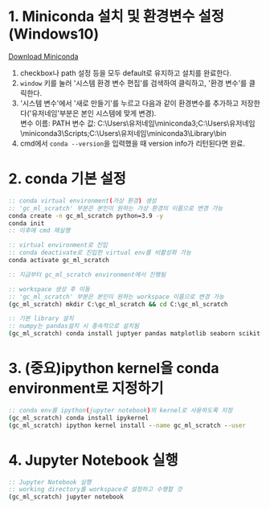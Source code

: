 # 1. Miniconda 설치 및 환경변수 설정(Windows10)
[Download Miniconda](https://docs.anaconda.com/miniconda/)  
1. checkbox나 path 설정 등을 모두 default로 유지하고 설치를 완료한다.
2. `window` 키를 눌러 '시스템 환경 변수 편집'를 검색하여 클릭하고, '환경 변수'를 클릭한다.
3. '시스템 변수'에서 '새로 만들기'를 누르고 다음과 같이 환경변수를 추가하고 저장한다('유저네임'부분은 본인 시스템에 맞게 변경).  
   변수 이름: PATH
   변수 값: C:\Users\유저네임\miniconda3;C:\Users\유저네임\miniconda3\Scripts;C:\Users\유저네임\miniconda3\Library\bin
4. cmd에서 `conda --version`을 입력했을 때 version info가 리턴된다면 완료.

# 2. conda 기본 설정
```cmd
:: conda virtual environment(가상 환경) 생성
:: 'gc_ml_scratch' 부분은 본인이 원하는 가상 환경의 이름으로 변경 가능
conda create -n gc_ml_scratch python=3.9 -y
conda init
:: 이후에 cmd 재실행
```

```cmd
:: virtual environment로 진입
:: conda deactivate로 진입한 virtual env를 비활성화 가능
conda activate gc_ml_scratch

:: 지금부터 gc_ml_scratch environment에서 진행됨

:: workspace 생성 후 이동
:: 'gc_ml_scratch' 부분은 본인이 원하는 workspace 이름으로 변경 가능
(gc_ml_scratch) mkdir C:\gc_ml_scratch && cd C:\gc_ml_scratch
```

```cmd
:: 기본 library 설치
:: numpy는 pandas설치 시 종속적으로 설치됨
(gc_ml_scratch) conda install juptyer pandas matplotlib seaborn scikit-learn -y
```


# 3. (중요)ipython kernel을 conda environment로 지정하기
```cmd
:: conda env를 ipython(jupyter notebook)의 kernel로 사용하도록 지정
(gc_ml_scratch) conda install ipykernel
(gc_ml_scratch) ipython kernel install --name gc_ml_scratch --user
```

# 4. Jupyter Notebook 실행
```cmd
:: Jupyter Notebook 실행
:: working directory를 workspace로 설정하고 수행할 것
(gc_ml_scratch) jupyter notebook
```
